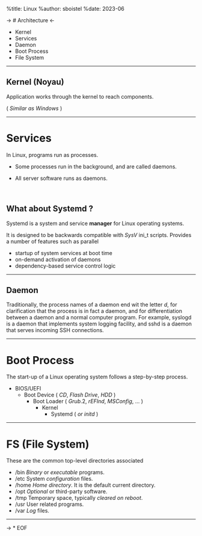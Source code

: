 %title: Linux
%author: sboistel
%date: 2023-06

-> # Architecture <-

* Kernel
* Services
* Daemon
* Boot Process
* File System

---

## Kernel (Noyau)

Application works through the kernel to reach components.

( _Similar as Windows_ )

---

# Services

In Linux, programs run as processes.

* Some processes run in the background, and are called daemons.

* All server software runs as daemons.

<br>

## What about Systemd ?

Systemd is a system and service **manager** for Linux operating systems.

It is designed to be backwards compatible with _SysV_ ini_t scripts.
Provides a number of features such as parallel

* startup of system services at boot time
* on-demand activation of daemons
* dependency-based service control logic

---

## Daemon

Traditionally, the process names of a daemon end wit
the letter *d*, for clarification that the process is
in fact a daemon, and for differentiation between a daemon
and a normal computer program.
For example, syslogd is a daemon that implements
system logging facility, and sshd is a daemon
that serves incoming SSH connections.

---

# Boot Process

The start-up of a Linux operating system follows a step-by-step process.

* BIOS/UEFI
    * Boot Device ( *CD*, *Flash Drive*, *HDD* )
        * Boot Loader ( *Grub*.2, *rEFInd*, *MSConfig*, ... )
            * Kernel
                * Systemd ( _or initd_ )

---

# FS (File System)

These are the common top-level directories associated

* /bin  *Binary* or *executable* programs.
* /etc  System *configuration* files.
* /home *Home directory*. It is the default current directory.
* /opt  _Optional_ or third-party software.
* /tmp  Temporary space, typically _cleared on reboot_.
* /usr  User related programs.
* /var  *Log* files.

---

-> * EOF
